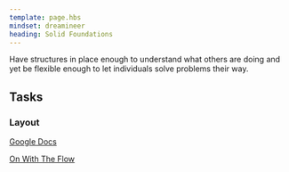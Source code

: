 ```yaml
---
template: page.hbs
mindset: dreamineer
heading: Solid Foundations
---
```


Have structures in place enough to understand what others are doing and yet be flexible enough to let individuals solve problems their way.

 

## Tasks 

### Layout


<p class='u-textCenter'>
  <a class='u-linkBorderBottom' target='_blank' href='https://drive.google.com/#folders/0BzCKEVhwdQRsbTlzV2gxVFkyUGs'>Google Docs</a>
</p>


<p class='u-textCenter u-paddingTl'>
  <a class='u-linkBorderBottom'  href='/#the-connection'>On With The Flow</a>
</p>
